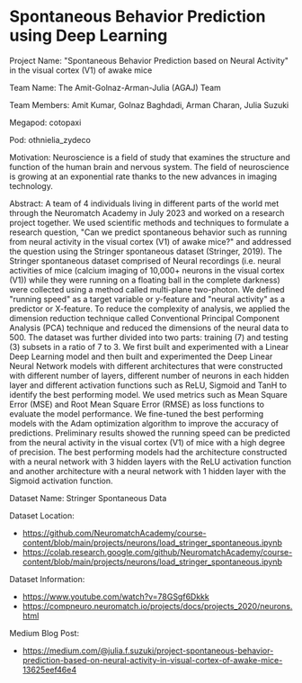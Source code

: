 # Spontaneous Behavior Prediction using Deep Learning

Project Name: "Spontaneous Behavior Prediction based on Neural Activity" in the visual cortex (V1) of awake mice

Team Name: The Amit-Golnaz-Arman-Julia (AGAJ) Team

Team Members: Amit Kumar, Golnaz Baghdadi, Arman Charan, Julia Suzuki

Megapod: cotopaxi

Pod: othnielia_zydeco

Motivation: Neuroscience is a field of study that examines the structure and function of the human brain and nervous system. The field of neuroscience is growing at an exponential rate thanks to the new advances in imaging technology.

Abstract: A team of 4 individuals living in different parts of the world met through the Neuromatch Academy in July 2023 and worked on a research project together. We used scientific methods and techniques to formulate a research question, "Can we predict spontaneous behavior such as running from neural activity in the visual cortex (V1) of awake mice?" and addressed the question using the Stringer spontaneous dataset (Stringer, 2019). The Stringer spontaneous dataset comprised of Neural recordings (i.e. neural activities of mice (calcium imaging of 10,000+ neurons in the visual cortex (V1)) while they were running on a floating ball in the complete darkness) were collected using a method called multi-plane two-photon. We defined "running speed" as a target variable or y-feature and "neural activity" as a predictor or X-feature. To reduce the complexity of analysis, we applied the dimension reduction technique called Conventional Principal Component Analysis (PCA) technique and reduced the dimensions of the neural data to 500. The dataset was further divided into two parts: training (7) and testing (3) subsets in a ratio of 7 to 3. We first built and experimented with a Linear Deep Learning model and then built and experimented the Deep Linear Neural Network models with different architectures that were constructed with different number of layers, different number of neurons in each hidden layer and different activation functions such as ReLU, Sigmoid and TanH to identify the best performing model. We used metrics such as Mean Square Error (MSE) and Root Mean Square Error (RMSE) as loss functions to evaluate the model performance. We fine-tuned the best performing models with the Adam optimization algorithm to improve the accuracy of predictions. Preliminary results showed the running speed can be predicted from the neural activity in the visual cortex (V1) of mice with a high degree of precision. The best performing models had the architecture constructed with a neural network with 3 hidden layers with the ReLU activation function and another architecture with a neural network with 1 hidden layer with the Sigmoid activation function.

Dataset Name: Stringer Spontaneous Data

Dataset Location: 

- https://github.com/NeuromatchAcademy/course-content/blob/main/projects/neurons/load_stringer_spontaneous.ipynb
- https://colab.research.google.com/github/NeuromatchAcademy/course-content/blob/main/projects/neurons/load_stringer_spontaneous.ipynb

Dataset Information: 

- https://www.youtube.com/watch?v=78GSgf6Dkkk
- https://compneuro.neuromatch.io/projects/docs/projects_2020/neurons.html

Medium Blog Post:

- https://medium.com/@julia.f.suzuki/project-spontaneous-behavior-prediction-based-on-neural-activity-in-visual-cortex-of-awake-mice-13625eef46e4
